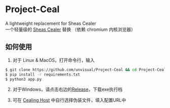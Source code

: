 # Project-Ceal
A lightweight replacement for Sheas Cealer  
一个轻量级的 [Sheas Cealer](https://github.com/SpaceTimee/Sheas-Cealer) 替换 （依赖 chromium 内核浏览器）


## 如何使用
1. 对于 Linux & MacOS，打开命令行，输入
```bash
$ git clone https://github.com/unvisual/Project-Ceal && cd Project-Ceal
$ pip install -r requirements.txt
$ python3 app.py
```
2. 对于Windows，请点击右边的[Release](https://github.com/unvisual/Project-Ceal/releases)，下载exe执行档

3. 可在 [Cealing Host](https://github.com/c15412/Cealing-Host/blob/main/README.md#%E6%96%87%E4%BB%B6%E5%9C%B0%E5%9D%80) 中自行选择伪装文件，填入配置URL中